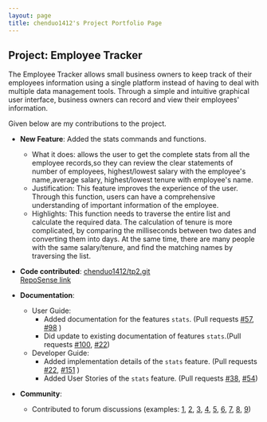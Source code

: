 ```yaml
---
layout: page
title: chenduo1412's Project Portfolio Page
---
```


## Project: Employee Tracker

The Employee Tracker allows small business owners to keep track of their employees information using a single platform instead of having to deal with multiple data management tools.
Through a simple and intuitive graphical user interface, business owners can record and view their employees' information.

Given below are my contributions to the project.

* **New Feature**: Added the stats commands and functions.
  * What it does: allows the user to get the complete stats from all the employee records,so they can review the clear statements of number of employees, highest/lowest salary with the employee's name,average salary, highest/lowest tenure with employee's name.
  * Justification: This feature improves the experience of the user. Through this function, users can have a comprehensive understanding of important information of the employee.
  * Highlights: This function needs to traverse the entire list and calculate the required data. The calculation of tenure is more complicated, by comparing the milliseconds between two dates and converting them into days. At the same time, there are many people with the same salary/tenure, and find the matching names by traversing the list.


* **Code contributed**: 
  [chenduo1412/tp2.git](https://github.com/chenduo1412/tp2)  
  [RepoSense link](https://nus-tic4002-ay2021s2.github.io/tp-dashboard/#breakdown=true&search=chenduo1412)
  
* **Documentation**:
  * User Guide:
    * Added documentation for the features `stats`. (Pull requests [\#57](https://github.com/AY2021S2-TIC4002-F18-2/tp2/pull/57), [\#98](https://github.com/AY2021S2-TIC4002-F18-2/tp2/pull/98) )
    * Did update to existing documentation of features `stats`.(Pull requests [\#100](https://github.com/AY2021S2-TIC4002-F18-2/tp2/pull/100), [\#22](https://github.com/AY2021S2-TIC4002-F18-2/tp2/pull/22))
  * Developer Guide:
    * Added implementation details of the `stats` feature. (Pull requests [\#22](https://github.com/AY2021S2-TIC4002-F18-2/tp2/pull/22), [\#151](https://github.com/AY2021S2-TIC4002-F18-2/tp2/pull/151) )
    * Added User Stories of the `stats` feature. (Pull requests [\#38](https://github.com/AY2021S2-TIC4002-F18-2/tp2/pull/38), [\#54](https://github.com/AY2021S2-TIC4002-F18-2/tp2/pull/54))
    
* **Community**:
  * Contributed to forum discussions (examples: [1](https://github.com/chenduo1412/ped/issues/1), [2](https://github.com/chenduo1412/ped/issues/2), [3](https://github.com/chenduo1412/ped/issues/3), [4](https://github.com/chenduo1412/ped/issues/4), [5](https://github.com/chenduo1412/ped/issues/5), [6](https://github.com/chenduo1412/ped/issues/6), [7](https://github.com/chenduo1412/ped/issues/7), [8](https://github.com/chenduo1412/ped/issue/8), [9](https://github.com/chenduo1412/ped/issues/9))
  
  
 
   